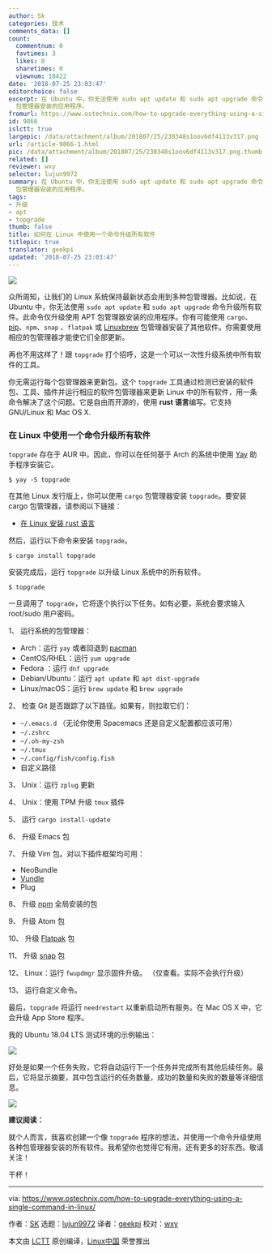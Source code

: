 ```yaml
---
author: Sk
categories: 技术
comments_data: []
count:
  commentnum: 0
  favtimes: 3
  likes: 0
  sharetimes: 0
  viewnum: 18422
date: '2018-07-25 23:03:47'
editorchoice: false
excerpt: 在 Ubuntu 中，你无法使用 sudo apt update 和 sudo apt upgrade 命令升级所有软件。此命令仅升级使用 APT
  包管理器安装的应用程序。
fromurl: https://www.ostechnix.com/how-to-upgrade-everything-using-a-single-command-in-linux/
id: 9866
islctt: true
largepic: /data/attachment/album/201807/25/230348s1oov6df4113v317.png
url: /article-9866-1.html
pic: /data/attachment/album/201807/25/230348s1oov6df4113v317.png.thumb.jpg
related: []
reviewer: wxy
selector: lujun9972
summary: 在 Ubuntu 中，你无法使用 sudo apt update 和 sudo apt upgrade 命令升级所有软件。此命令仅升级使用 APT
  包管理器安装的应用程序。
tags:
- 升级
- apt
- topgrade
thumb: false
title: 如何在 Linux 中使用一个命令升级所有软件
titlepic: true
translator: geekpi
updated: '2018-07-25 23:03:47'
---
```


![](/data/attachment/album/201807/25/230348s1oov6df4113v317.png)


众所周知，让我们的 Linux 系统保持最新状态会用到多种包管理器。比如说，在 Ubuntu 中，你无法使用 `sudo apt update` 和 `sudo apt upgrade` 命令升级所有软件。此命令仅升级使用 APT 包管理器安装的应用程序。你有可能使用 `cargo`、[pip](https://www.ostechnix.com/manage-python-packages-using-pip/)、`npm`、`snap` 、`flatpak` 或 [Linuxbrew](https://www.ostechnix.com/linuxbrew-common-package-manager-linux-mac-os-x/) 包管理器安装了其他软件。你需要使用相应的包管理器才能使它们全部更新。


再也不用这样了！跟 `topgrade` 打个招呼，这是一个可以一次性升级系统中所有软件的工具。


你无需运行每个包管理器来更新包。这个 `topgrade` 工具通过检测已安装的软件包、工具、插件并运行相应的软件包管理器来更新 Linux 中的所有软件，用一条命令解决了这个问题。它是自由而开源的，使用 **rust 语言**编写。它支持 GNU/Linux 和 Mac OS X.


### 在 Linux 中使用一个命令升级所有软件


`topgrade` 存在于 AUR 中。因此，你可以在任何基于 Arch 的系统中使用 [Yay](https://www.ostechnix.com/yay-found-yet-another-reliable-aur-helper/) 助手程序安装它。



```
$ yay -S topgrade

```

在其他 Linux 发行版上，你可以使用 `cargo` 包管理器安装 `topgrade`。要安装 cargo 包管理器，请参阅以下链接：


* [在 Linux 安装 rust 语言](https://www.ostechnix.com/install-rust-programming-language-in-linux/)


然后，运行以下命令来安装 `topgrade`。



```
$ cargo install topgrade

```

安装完成后，运行 `topgrade` 以升级 Linux 系统中的所有软件。



```
$ topgrade

```

一旦调用了 `topgrade`，它将逐个执行以下任务。如有必要，系统会要求输入 root/sudo 用户密码。


1、 运行系统的包管理器：


* Arch：运行 `yay` 或者回退到 [pacman](https://www.ostechnix.com/getting-started-pacman/)
* CentOS/RHEL：运行 `yum upgrade`
* Fedora ：运行 `dnf upgrade`
* Debian/Ubuntu：运行 `apt update` 和 `apt dist-upgrade`
* Linux/macOS：运行 `brew update` 和 `brew upgrade`


2、 检查 Git 是否跟踪了以下路径。如果有，则拉取它们：


* `~/.emacs.d` （无论你使用 Spacemacs 还是自定义配置都应该可用）
* `~/.zshrc`
* `~/.oh-my-zsh`
* `~/.tmux`
* `~/.config/fish/config.fish`
* 自定义路径


3、 Unix：运行 `zplug` 更新


4、 Unix：使用 TPM 升级 `tmux` 插件


5、 运行 `cargo install-update`


6、 升级 Emacs 包


7、 升级 Vim 包。对以下插件框架均可用：


* NeoBundle
* [Vundle](https://www.ostechnix.com/manage-vim-plugins-using-vundle-linux/)
* Plug


8、 升级 [npm](https://www.ostechnix.com/manage-nodejs-packages-using-npm/) 全局安装的包


9、 升级 Atom 包


10、 升级 [Flatpak](https://www.ostechnix.com/flatpak-new-framework-desktop-applications-linux/) 包


11、 升级 [snap](https://www.ostechnix.com/install-snap-packages-arch-linux-fedora/) 包


12、 Linux：运行 `fwupdmgr` 显示固件升级。 （仅查看​​。实际不会执行升级）


13、 运行自定义命令。


最后，`topgrade` 将运行 `needrestart` 以重新启动所有服务。在 Mac OS X 中，它会升级 App Store 程序。


我的 Ubuntu 18.04 LTS 测试环境的示例输出：


![](/data/attachment/album/201807/25/230350warhfjyjdayfsxdp.png)


好处是如果一个任务失败，它将自动运行下一个任务并完成所有其他后续任务。最后，它将显示摘要，其中包含运行的任务数量，成功的数量和失败的数量等详细信息。


![](/data/attachment/album/201807/25/230351ug4w4wldl2bdkdkk.png)


**建议阅读：**


就个人而言，我喜欢创建一个像 `topgrade` 程序的想法，并使用一个命令升级使用各种包管理器安装的所有软件。我希望你也觉得它有用。还有更多的好东西。敬请关注！


干杯！




---


via: <https://www.ostechnix.com/how-to-upgrade-everything-using-a-single-command-in-linux/>


作者：[SK](https://www.ostechnix.com/author/sk/) 选题：[lujun9972](https://github.com/lujun9972) 译者：[geekpi](https://github.com/geekpi) 校对：[wxy](https://github.com/wxy)


本文由 [LCTT](https://github.com/LCTT/TranslateProject) 原创编译，[Linux中国](https://linux.cn/) 荣誉推出